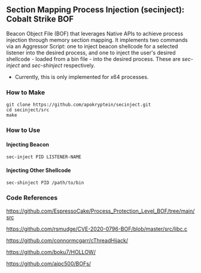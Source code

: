 ## Section Mapping Process Injection (secinject): Cobalt Strike BOF

Beacon Object File (BOF) that leverages Native APIs to achieve process injection through memory section mapping. It implements two commands via an Aggressor Script: one to inject beacon shellcode for a selected listener into the desired process, and one to inject the user's desired shellcode - loaded from a bin file - into the desired process.  These are *sec-inject* and *sec-shinject* respectively.

- Currently, this is only implemented for x64 processes.

### How to Make
```
git clone https://github.com/apokryptein/secinject.git
cd secinject/src
make
```

### How to Use
#### Injecting Beacon
```
sec-inject PID LISTENER-NAME
```

#### Injecting Other Shellcode
```
sec-shinject PID /path/to/bin
```

### Code References
https://github.com/EspressoCake/Process_Protection_Level_BOF/tree/main/src

https://github.com/rsmudge/CVE-2020-0796-BOF/blob/master/src/libc.c

https://github.com/connormcgarr/cThreadHijack/

https://github.com/boku7/HOLLOW/

https://github.com/ajpc500/BOFs/




